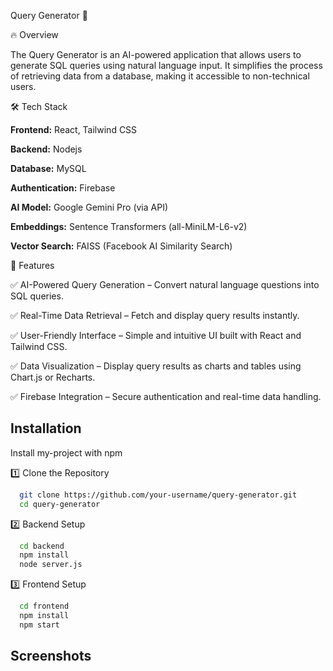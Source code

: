 
Query Generator 🚀

🔥 Overview

The Query Generator is an AI-powered application that allows users to generate SQL queries using natural language input. It simplifies the process of retrieving data from a database, making it accessible to non-technical users.

🛠️ Tech Stack

**Frontend:** React, Tailwind CSS

**Backend:** Nodejs

**Database:**  MySQL

**Authentication:** Firebase

**AI Model:** Google Gemini Pro (via API)

**Embeddings:** Sentence Transformers (all-MiniLM-L6-v2)

**Vector Search:** FAISS (Facebook AI Similarity Search)



🚀 Features

✅ AI-Powered Query Generation – Convert natural language questions into SQL queries.

✅ Real-Time Data Retrieval – Fetch and display query results instantly.

✅ User-Friendly Interface – Simple and intuitive UI built with React and Tailwind CSS.

✅ Data Visualization – Display query results as charts and tables using Chart.js or Recharts.

✅ Firebase Integration – Secure authentication and real-time data handling.


## Installation

Install my-project with npm

1️⃣ Clone the Repository
```bash
  git clone https://github.com/your-username/query-generator.git  
  cd query-generator  
```

2️⃣ Backend Setup
```bash
  cd backend  
  npm install  
  node server.js  

```

3️⃣ Frontend Setup

```bash
  cd frontend  
  npm install  
  npm start  

```



## Screenshots




